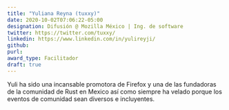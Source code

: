```yaml
---
title: "Yuliana Reyna (tuxxy)"
date: 2020-10-02T07:06:22-05:00
designation: Difusión @ Mozilla México | Ing. de software
twitter: https://twitter.com/tuxxy/
linkedin: https://www.linkedin.com/in/yulireyji/
github: 
purl: 
award_type: Facilitador
draft: true
---
```


Yuli ha sido una incansable promotora de Firefox y una de las fundadoras de la comunidad de Rust en Mexico así como siempre ha velado porque los eventos de comunidad sean diversos e incluyentes.